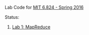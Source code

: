 Lab Code for [MIT 6.824 - Spring 2016](https://pdos.csail.mit.edu/6.824/schedule.html)

Status:

1. [Lab 1: MapReduce](https://pdos.csail.mit.edu/6.824/labs/lab-1.html)

